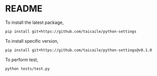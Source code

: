 # README

To install the latest package,

```bash
pip install git+https://github.com/taicaile/python-settings
```

To install specific version,

```bash
pip install git+https://github.com/taicaile/python-settings@v0.1.0
```

To perform test,

```bash
python tests/test.py
```
